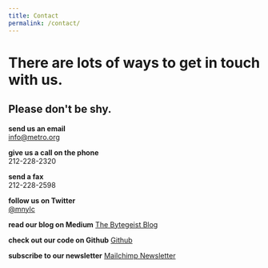 ```yaml
---
title: Contact
permalink: /contact/
---
```


# There are lots of ways to get in touch with us.
## Please don't be shy. 

**send us an email**  
[info@metro.org](mailto:info@metro.org)  

**give us a call on the phone**  
212-228-2320  

**send a fax**  
212-228-2598  

**follow us on Twitter**  
[@mnylc](https://twitter.com/mnylc) 

**read our blog on Medium** 
[The Bytegeist Blog](https://medium.com/the-bytegeist-blog)

**check out our code on Github**
[Github](https://github.com/mnylc/mnylc.github.io)

**subscribe to our newsletter**
[Mailchimp Newsletter](https://metro.us9.list-manage.com/subscribe?u=55e01f49515c93ceeb6d00bb4&id=522c67e9bb) 



